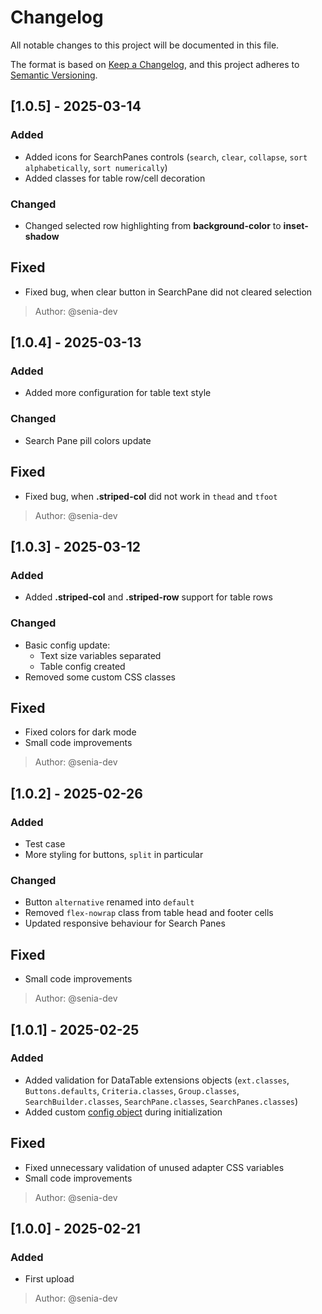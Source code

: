 # Changelog

All notable changes to this project will be documented in this file.

The format is based on [Keep a Changelog](https://keepachangelog.com/en/1.1.0/),
and this project adheres to [Semantic Versioning](https://semver.org/spec/v2.0.0.html).

## [1.0.5] - 2025-03-14

### Added

- Added icons for SearchPanes controls (`search`, `clear`, `collapse`, `sort alphabetically`, `sort numerically`)
- Added classes for table row/cell decoration

### Changed

- Changed selected row highlighting from **background-color** to **inset-shadow**

## Fixed

- Fixed bug, when clear button in SearchPane did not cleared selection

> Author: @senia-dev

## [1.0.4] - 2025-03-13

### Added

- Added more configuration for table text style

### Changed

- Search Pane pill colors update

## Fixed

- Fixed bug, when **.striped-col** did not work in `thead` and `tfoot`

> Author: @senia-dev

## [1.0.3] - 2025-03-12

### Added

- Added **.striped-col** and **.striped-row** support for table rows

### Changed

- Basic config update: 
    - Text size variables separated
    - Table config created
- Removed some custom CSS classes

## Fixed

- Fixed colors for dark mode
- Small code improvements

> Author: @senia-dev

## [1.0.2] - 2025-02-26

### Added

- Test case
- More styling for buttons, `split` in particular

### Changed

- Button `alternative` renamed into `default`
- Removed `flex-nowrap` class from table head and footer cells
- Updated responsive behaviour for Search Panes

## Fixed

- Small code improvements

> Author: @senia-dev

## [1.0.1] - 2025-02-25

### Added

- Added validation for DataTable extensions objects (`ext.classes`, `Buttons.defaults`, `Criteria.classes`, `Group.classes`, `SearchBuilder.classes`, `SearchPane.classes`, `SearchPanes.classes`)
- Added custom [config object][#config] during initialization

## Fixed

- Fixed unnecessary validation of unused adapter CSS variables
- Small code improvements

> Author: @senia-dev

## [1.0.0] - 2025-02-21

### Added

- First upload

> Author: @senia-dev

[#config]: ./structure/config.json